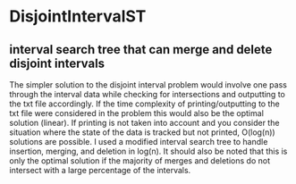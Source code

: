 # DisjointIntervalST
## interval search tree that can merge and delete disjoint intervals

The simpler solution to the disjoint interval problem would involve one pass through 
the interval data while checking for intersections and outputting to the txt file accordingly.
If the time complexity of printing/outputting to the txt file were considered in the problem
this would also be the optimal solution (linear). If printing is not taken into account and you consider
the situation where the state of the data is tracked but not printed, O(log(n)) solutions are possible.
I used a modified interval search tree to handle insertion, merging, and deletion in log(n). It should
also be noted that this is only the optimal solution if the majority of merges and deletions do not intersect
with a large percentage of the intervals.
